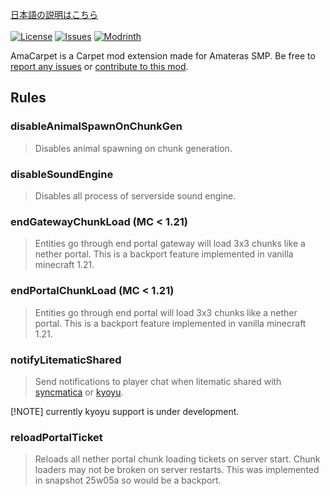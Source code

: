 [日本語の説明はこちら](https://github.com/pugur523/ama-carpet/blob/main/README_ja.md)<br><br>
[![License](https://img.shields.io/github/license/pugur523/ama-carpet.svg)](https://opensource.org/licenses/lgpl-3.0.html)
[![Issues](https://img.shields.io/github/issues/pugur523/ama-carpet.svg)](https://github.com/pugur523/ama-carpet/issues)
[![Modrinth](https://img.shields.io/modrinth/dt/amacarpet?label=Modrinth%20Downloads)](https://modrinth.com/mod/amacarpet)

AmaCarpet is a Carpet mod extension made for Amateras SMP.
Be free to [report any issues](https://github.com/pugur523/ama-carpet/issues) or [contribute to this mod](https://github.com/pugur523/ama-carpet/pulls).

## Rules


### disableAnimalSpawnOnChunkGen

> Disables animal spawning on chunk generation.


### disableSoundEngine

> Disables all process of serverside sound engine.


### endGatewayChunkLoad (MC < 1.21)

> Entities go through end portal gateway will load 3x3 chunks like a nether portal.
> This is a backport feature implemented in vanilla minecraft 1.21.


### endPortalChunkLoad (MC < 1.21)

> Entities go through end portal will load 3x3 chunks like a nether portal.
> This is a backport feature implemented in vanilla minecraft 1.21.


### notifyLitematicShared

> Send notifications to player chat when litematic shared with [syncmatica](https://modrinth.com/mod/syncmatica) or [kyoyu](https://modrinth.com/mod/kyoyu).

[!NOTE] currently kyoyu support is under development.


### reloadPortalTicket

> Reloads all nether portal chunk loading tickets on server start.
> Chunk loaders may not be broken on server restarts.
> This was implemented in snapshot 25w05a so would be a backport.
